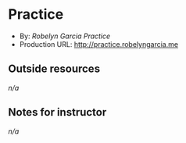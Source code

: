 # Practice
+ By: *Robelyn Garcia Practice*
+ Production URL: <http://practice.robelyngarcia.me>

## Outside resources
*n/a*

## Notes for instructor
*n/a*
